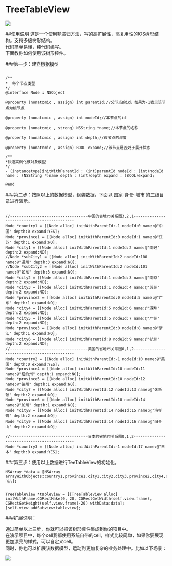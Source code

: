 # TreeTableView

![](https://github.com/yixiangboy/TreeTableView/blob/master/show.gif)


##使用说明
这是一个使用非递归方法，写的高扩展性，高复用性的IOS树形结构。支持多级树形结构。<br/>
代码简单易懂，纯代码编写。<br/>
下面教你如何使用该树形控件。<br/>

###第一步：建立数据模型

```

/**
*  每个节点类型
*/
@interface Node : NSObject

@property (nonatomic , assign) int parentId;//父节点的id，如果为-1表示该节点为根节点

@property (nonatomic , assign) int nodeId;//本节点的id

@property (nonatomic , strong) NSString *name;//本节点的名称

@property (nonatomic , assign) int depth;//该节点的深度

@property (nonatomic , assign) BOOL expand;//该节点是否处于展开状态

/**
*快速实例化该对象模型
*/
- (instancetype)initWithParentId : (int)parentId nodeId : (int)nodeId name : (NSString *)name depth : (int)depth expand : (BOOL)expand;

@end
```




###第二步：按照以上的数据模型，组装数据，下面以 国家-身份-城市 的三级目录进行演示。

```

//----------------------------------中国的省地市关系图3,2,1--------------------------------------------
Node *country1 = [[Node alloc] initWithParentId:-1 nodeId:0 name:@"中国" depth:0 expand:YES];
Node *province1 = [[Node alloc] initWithParentId:0 nodeId:1 name:@"江苏" depth:1 expand:NO];
Node *city1 = [[Node alloc] initWithParentId:1 nodeId:2 name:@"南通" depth:2 expand:NO];
//Node *subCity1 = [[Node alloc] initWithParentId:2 nodeId:100 name:@"通州" depth:3 expand:NO];
//Node *subCity2 = [[Node alloc] initWithParentId:2 nodeId:101 name:@"如东" depth:3 expand:NO];
Node *city2 = [[Node alloc] initWithParentId:1 nodeId:3 name:@"南京" depth:2 expand:NO];
Node *city3 = [[Node alloc] initWithParentId:1 nodeId:4 name:@"苏州" depth:2 expand:NO];
Node *province2 = [[Node alloc] initWithParentId:0 nodeId:5 name:@"广东" depth:1 expand:NO];
Node *city4 = [[Node alloc] initWithParentId:5 nodeId:6 name:@"深圳" depth:2 expand:NO];
Node *city5 = [[Node alloc] initWithParentId:5 nodeId:7 name:@"广州" depth:2 expand:NO];
Node *province3 = [[Node alloc] initWithParentId:0 nodeId:8 name:@"浙江" depth:1 expand:NO];
Node *city6 = [[Node alloc] initWithParentId:8 nodeId:9 name:@"杭州" depth:2 expand:NO];
//----------------------------------美国的省地市关系图0,1,2--------------------------------------------
Node *country2 = [[Node alloc] initWithParentId:-1 nodeId:10 name:@"美国" depth:0 expand:YES];
Node *province4 = [[Node alloc] initWithParentId:10 nodeId:11 name:@"纽约州" depth:1 expand:NO];
Node *province5 = [[Node alloc] initWithParentId:10 nodeId:12 name:@"德州" depth:1 expand:NO];
Node *city7 = [[Node alloc] initWithParentId:12 nodeId:13 name:@"休斯顿" depth:2 expand:NO];
Node *province6 = [[Node alloc] initWithParentId:10 nodeId:14 name:@"加州" depth:1 expand:NO];
Node *city8 = [[Node alloc] initWithParentId:14 nodeId:15 name:@"洛杉矶" depth:2 expand:NO];
Node *city9 = [[Node alloc] initWithParentId:14 nodeId:16 name:@"旧金山" depth:2 expand:NO];

//----------------------------------日本的省地市关系图0,1,2--------------------------------------------
Node *country3 = [[Node alloc] initWithParentId:-1 nodeId:17 name:@"日本" depth:0 expand:YES];
```



###第三步：使用以上数据进行TeeTableView的初始化。

```
NSArray *data = [NSArray arrayWithObjects:country1,province1,city1,city2,city3,province2,city4,city5,province3,city6,country2,province4,province5,city7,province6,city8,city9,country3, nil];


TreeTableView *tableview = [[TreeTableView alloc] initWithFrame:CGRectMake(0, 20, CGRectGetWidth(self.view.frame), CGRectGetHeight(self.view.frame)-20) withData:data];
[self.view addSubview:tableview];
```


###扩展说明：

通过简单以上三步，你就可以把该树形控件集成到你的项目中。<br/>
在演示项目中，每个cell我都使用系统自带的cell，样式比较简单，如果你要展现更加漂亮的样式，可以自定义cell。<br/>
同时，你也可以扩展该数据模型，运动到更加复杂的业务处理中。比如以下场景：<br/>

![](https://github.com/yixiangboy/TreeTableView/blob/master/show2.gif)



